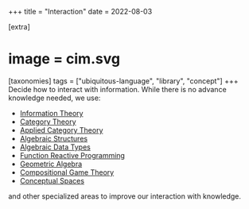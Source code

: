+++
title = "Interaction"
date = 2022-08-03

[extra]
#  image = cim.svg
[taxonomies]
   tags = ["ubiquitous-language", "library", "concept"]
+++
Decide how to interact with information. While there is no advance knowledge needed, we use:
 
 - [Information Theory](/library/information-theory)
 - [Category Theory](/library/category-theory)
 - [Applied Category Theory](/library/applied-category-theory)
 - [Algebraic Structures](/library/algebraic-structures)
 - [Algebraic Data Types](/library/algebraic-data-types)
 - [Function Reactive Programming](/library/frp)
 - [Geometric Algebra](/library/geometric-algebra)
 - [Compositional Game Theory](/library/compositional-game-theory)
 - [Conceptual Spaces](/library/conceptual-spaces)

and other specialized areas to improve our interaction with knowledge.